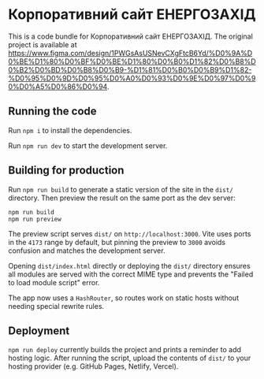 
  # Корпоративний сайт ЕНЕРГОЗАХІД

  This is a code bundle for Корпоративний сайт ЕНЕРГОЗАХІД. The original project is available at https://www.figma.com/design/1PWGsAsUSNevCXgFtcB6Yd/%D0%9A%D0%BE%D1%80%D0%BF%D0%BE%D1%80%D0%B0%D1%82%D0%B8%D0%B2%D0%BD%D0%B8%D0%B9-%D1%81%D0%B0%D0%B9%D1%82-%D0%95%D0%9D%D0%95%D0%A0%D0%93%D0%9E%D0%97%D0%90%D0%A5%D0%86%D0%94.

  ## Running the code

  Run `npm i` to install the dependencies.

Run `npm run dev` to start the development server.

## Building for production

 Run `npm run build` to generate a static version of the site in the `dist/` directory. Then preview the result on the same port as the dev server:

```
npm run build
npm run preview
```

The preview script serves `dist/` on `http://localhost:3000`. Vite uses ports in the `4173` range by default, but pinning the preview to `3000` avoids confusion and matches the development server.

Opening `dist/index.html` directly or deploying the `dist/` directory ensures all modules are served with the correct MIME type and prevents the "Failed to load module script" error.

The app now uses a `HashRouter`, so routes work on static hosts without needing special rewrite rules.

  ## Deployment

  `npm run deploy` currently builds the project and prints a reminder to add hosting logic. After running the script, upload the contents of `dist/` to your hosting provider (e.g. GitHub Pages, Netlify, Vercel).
